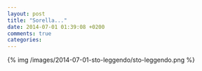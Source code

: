 ```yaml
---
layout: post
title: "Sorella..."
date: 2014-07-01 01:39:08 +0200
comments: true
categories: 
---
```

{% img /images/2014-07-01-sto-leggendo/sto-leggendo.png %}

